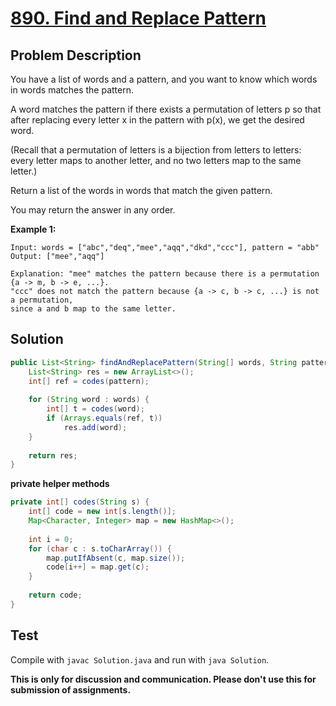 # [890. Find and Replace Pattern][title]

## Problem Description

You have a list of words and a pattern, and you want to know which words in words matches the pattern.

A word matches the pattern if there exists a permutation of letters p so that after replacing every letter x in the pattern with p(x), we get the desired word.

(Recall that a permutation of letters is a bijection from letters to letters: every letter maps to another letter, and no two letters map to the same letter.)

Return a list of the words in words that match the given pattern. 

You may return the answer in any order.

**Example 1:**

```
Input: words = ["abc","deq","mee","aqq","dkd","ccc"], pattern = "abb"
Output: ["mee","aqq"]

Explanation: "mee" matches the pattern because there is a permutation {a -> m, b -> e, ...}. 
"ccc" does not match the pattern because {a -> c, b -> c, ...} is not a permutation,
since a and b map to the same letter.
```

## Solution

```java
public List<String> findAndReplacePattern(String[] words, String pattern) {
    List<String> res = new ArrayList<>();
    int[] ref = codes(pattern);
    
    for (String word : words) {
        int[] t = codes(word);
        if (Arrays.equals(ref, t))
            res.add(word);
    }
    
    return res;
}
```

**private helper  methods**

```java
private int[] codes(String s) {
    int[] code = new int[s.length()];
    Map<Character, Integer> map = new HashMap<>();
    
    int i = 0;
    for (char c : s.toCharArray()) {
        map.putIfAbsent(c, map.size());
        code[i++] = map.get(c);
    }
    
    return code;
}
```

## Test

Compile with `javac Solution.java` and run with `java Solution`.

**This is only for discussion and communication. Please don't use this for submission of assignments.**

[title]: https://leetcode.com/problems/find-and-replace-pattern/